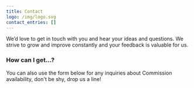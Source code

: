 ```yaml
---
title: Contact
logo: /img/logo.svg
contact_entries: []
---
```

We’d love to get in touch with you and hear your ideas and questions. We strive to grow and improve constantly and your feedback
is valuable for us.

<h3 class="f4 b lh-title mb2">How can I get…?</h3>

You can also use the form below for any inquiries about Commission availability, don't be shy, drop us a line!